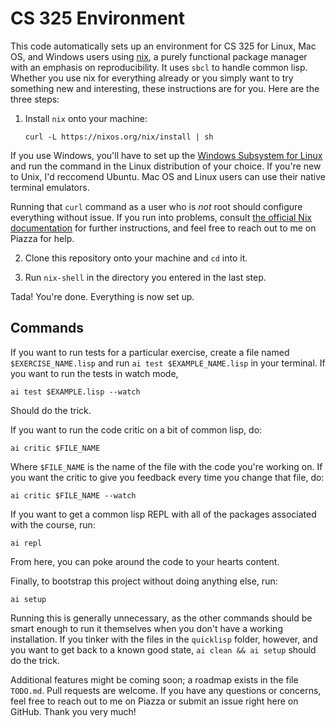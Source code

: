 # CS 325 Environment

This code automatically sets up an environment for CS 325 for Linux, Mac OS, and Windows users using [nix](https://nixos.org/), a purely functional package manager with an emphasis on reproducibility. It uses `sbcl` to handle common lisp. Whether you use nix for everything already or you simply want to try something new and interesting, these instructions are for you. Here are the three steps:

1. Install `nix` onto your machine:

   `curl -L https://nixos.org/nix/install | sh`
   
If you use Windows, you'll have to set up the [Windows Subsystem for Linux](https://docs.microsoft.com/en-us/windows/wsl/install-win10#update-to-wsl-2) and run the command in the Linux distribution of your choice. If you're new to Unix, I'd reccomend Ubuntu. Mac OS and Linux users can use their native terminal emulators. 

Running that `curl` command as a user who is *not* root should configure everything without issue. If you run into problems, consult [the official Nix documentation](https://nixos.org/download.html) for further instructions, and feel free to reach out to me on Piazza for help.

2. Clone this repository onto your machine and `cd` into it.

3. Run `nix-shell` in the directory you entered in the last step.

Tada! You're done. Everything is now set up.

## Commands

If you want to run tests for a particular exercise, create a file named `$EXERCISE_NAME.lisp` and run `ai test $EXAMPLE_NAME.lisp` in your terminal. If you want to run the tests in watch mode,

    ai test $EXAMPLE.lisp --watch

Should do the trick.

If you want to run the code critic on a bit of common lisp, do:

    ai critic $FILE_NAME

Where `$FILE_NAME` is the name of the file with the code you're working on. If you want the critic to give you feedback every time you change that file, do:

    ai critic $FILE_NAME --watch

If you want to get a common lisp REPL with all of the packages associated with the course, run:

    ai repl

From here, you can poke around the code to your hearts content.

Finally, to bootstrap this project without doing anything else, run:

    ai setup

Running this is generally unnecessary, as the other commands should be smart enough to run it themselves when you don't have a working installation. If you tinker with the files in the `quicklisp` folder, however, and you want to get back to a known good state, `ai clean && ai setup` should do the trick.

Additional features might be coming soon; a roadmap exists in the file `TODO.md`. Pull requests are welcome. If you have any questions or concerns, feel free to reach out to me on Piazza or submit an issue right here on GitHub. Thank you very much!
